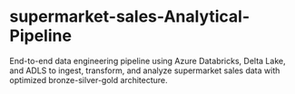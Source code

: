 # supermarket-sales-Analytical-Pipeline
End-to-end data engineering pipeline using Azure Databricks, Delta Lake, and ADLS to ingest, transform, and analyze supermarket sales data with optimized bronze-silver-gold architecture.
